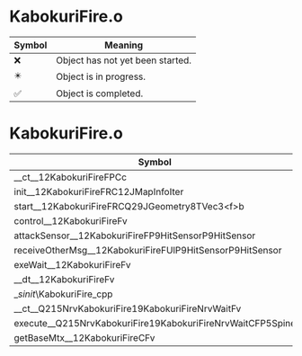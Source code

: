 # KabokuriFire.o
| Symbol | Meaning 
| ------------- | ------------- 
| :x: | Object has not yet been started. 
| :eight_pointed_black_star: | Object is in progress. 
| :white_check_mark: | Object is completed. 


# KabokuriFire.o
| Symbol | Decompiled? |
| ------------- | ------------- |
| __ct__12KabokuriFireFPCc | :x: |
| init__12KabokuriFireFRC12JMapInfoIter | :x: |
| start__12KabokuriFireFRCQ29JGeometry8TVec3&lt;f&gt;b | :x: |
| control__12KabokuriFireFv | :x: |
| attackSensor__12KabokuriFireFP9HitSensorP9HitSensor | :x: |
| receiveOtherMsg__12KabokuriFireFUlP9HitSensorP9HitSensor | :x: |
| exeWait__12KabokuriFireFv | :x: |
| __dt__12KabokuriFireFv | :x: |
| __sinit_\KabokuriFire_cpp | :x: |
| __ct__Q215NrvKabokuriFire19KabokuriFireNrvWaitFv | :x: |
| execute__Q215NrvKabokuriFire19KabokuriFireNrvWaitCFP5Spine | :x: |
| getBaseMtx__12KabokuriFireCFv | :x: |
